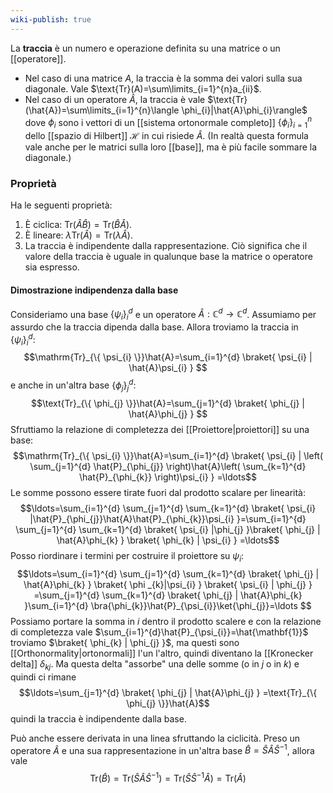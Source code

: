 ```yaml
---
wiki-publish: true
---
```

La **traccia** è un numero e operazione definita su una matrice o un [[operatore]].
- Nel caso di una matrice $A$, la traccia è la somma dei valori sulla sua diagonale. Vale $\text{Tr}(A)=\sum\limits_{i=1}^{n}a_{ii}$.
- Nel caso di un operatore $\hat{A}$, la traccia è vale $\text{Tr}(\hat{A})=\sum\limits_{i=1}^{n}\langle \phi_{i}|\hat{A}\phi_{i}\rangle$ dove $\phi_{i}$ sono i vettori di un [[sistema ortonormale completo]] $\{ \phi_{i} \}_{i=1}^{n}$ dello [[spazio di Hilbert]] $\mathcal{H}$ in cui risiede $\hat{A}$. (In realtà questa formula vale anche per le matrici sulla loro [[base]], ma è più facile sommare la diagonale.)
### Proprietà
Ha le seguenti proprietà:
1. È ciclica: $\text{Tr}(\hat{A}\hat{B})=\text{Tr}(\hat{B}\hat{A})$.
2. È lineare: $\lambda\text{Tr}(\hat{A})=\text{Tr}(\lambda \hat{A})$.
3. La traccia è indipendente dalla rappresentazione. Ciò significa che il valore della traccia è uguale in qualunque base la matrice o operatore sia espresso.
#### Dimostrazione indipendenza dalla base
Consideriamo una base $\{ \psi_{i} \}_{i}^{d}$ e un operatore $\hat{A}: \mathbb{C}^{d}\to \mathbb{C}^{d}$. Assumiamo per assurdo che la traccia dipenda dalla base. Allora troviamo la traccia in $\{ \psi_{i} \}_{i}^{d}$:
$$\mathrm{Tr}_{\{ \psi_{i} \}}\hat{A}=\sum_{i=1}^{d} \braket{ \psi_{i} | \hat{A}\psi_{i}  } $$
e anche in un'altra base $\{ \phi_{j} \}_{j}^{d}$:
$$\text{Tr}_{\{ \phi_{j} \}}\hat{A}=\sum_{j=1}^{d} \braket{ \phi_{j} | \hat{A}\phi_{j} } $$
Sfruttiamo la relazione di completezza dei [[Proiettore|proiettori]] su una base:
$$\mathrm{Tr}_{\{ \psi_{i} \}}\hat{A}=\sum_{i=1}^{d} \braket{ \psi_{i} | \left( \sum_{j=1}^{d} \hat{P}_{\phi_{j}} \right)\hat{A}\left( \sum_{k=1}^{d} \hat{P}_{\phi_{k}} \right)\psi_{i} } =\ldots$$
Le somme possono essere tirate fuori dal prodotto scalare per linearità:
$$\ldots=\sum_{i=1}^{d} \sum_{j=1}^{d} \sum_{k=1}^{d} \braket{ \psi_{i} |\hat{P}_{\phi_{j}}\hat{A}\hat{P}_{\phi_{k}}\psi_{i}  }=\sum_{i=1}^{d} \sum_{j=1}^{d} \sum_{k=1}^{d} \braket{ \psi_{i} |\phi_{j}  }\braket{ \phi_{j} | \hat{A}\phi_{k} } \braket{ \phi_{k} | \psi_{i} } =\ldots$$
Posso riordinare i termini per costruire il proiettore su $\psi_{i}$:
$$\ldots=\sum_{i=1}^{d} \sum_{j=1}^{d} \sum_{k=1}^{d} \braket{ \phi_{j} | \hat{A}\phi_{k} } \braket{ \phi _{k}|\psi_{i} } \braket{ \psi_{i} | \phi_{j} } =\sum_{j=1}^{d} \sum_{k=1}^{d} \braket{ \phi_{j} | \hat{A}\phi_{k} }\sum_{i=1}^{d} \bra{\phi_{k}}\hat{P}_{\psi_{i}}\ket{\phi_{j}}=\ldots $$
Possiamo portare la somma in $i$ dentro il prodotto scalere e con la relazione di completezza vale $\sum_{i=1}^{d}\hat{P}_{\psi_{i}}=\hat{\mathbf{1}}$ troviamo $\braket{ \phi_{k} | \phi_{j} }$, ma questi sono [[Orthonormality|ortonormali]] l'un l'altro, quindi diventano la [[Kronecker delta]] $\delta_{kj}$. Ma questa delta "assorbe" una delle somme (o in $j$ o in $k$) e quindi ci rimane
$$\ldots=\sum_{j=1}^{d} \braket{ \phi_{j} | \hat{A}\phi_{j} } =\text{Tr}_{\{ \phi_{j} \}}\hat{A}$$
quindi la traccia è indipendente dalla base.

Può anche essere derivata in una linea sfruttando la ciclicità. Preso un operatore $\hat{A}$ e una sua rappresentazione in un'altra base $\hat{B}=\hat{S}\hat{A}\hat{S}^{-1}$, allora vale
$$\text{Tr}(\hat{B})=\text{Tr}(\hat{S}\hat{A}\hat{S}^{-1})=\text{Tr}(\hat{S}\hat{S}^{-1}\hat{A})=\text{Tr}(\hat{A})$$
